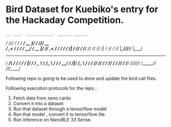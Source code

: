 # Bird Dataset for Kuebiko's entry for the Hackaday Competition.
    __ ____  ____________  ______ ______ 
   / //_/ / / / ____/ __ )/  _/ //_/ __ \
  / ,< / / / / __/ / __  |/ // ,< / / / /
 / /| / /_/ / /___/ /_/ // // /| / /_/ / 
/_/ |_\____/_____/_____/___/_/ |_\____/  
                                         
   _______  _____________________  ________
  / ___/\ \/ / ___/_  __/ ____/  |/  / ___/
  \__ \  \  /\__ \ / / / __/ / /|_/ /\__ \ 
 ___/ /  / /___/ // / / /___/ /  / /___/ / 
/____/  /_//____//_/ /_____/_/  /_//____/  
                                           

Following repo is going to be used to store and update the bird call files. 

Following execution protocols for the repo : 

1. Fetch data from xeno canto
2. Convert it into a dataset
3. Run that dataset through a tensorflow model
4. Run that model , convert it to tensorflow lite.
5. Run inference on NanoBLE 33 Sense.
